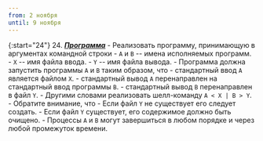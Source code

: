 ```yaml
---
from: 2 ноября
until: 9 ноября
---
```

{:start="24"}
24. [***Программа***](../programs)
    - Реализовать программу, принимающую в аргументах командной строки
        - `A` и `B` -- имена исполняемых программ.
        - `X` -- имя файла ввода.
        - `Y` -- имя файла вывода.
    - Программа должна запустить программы `A` и `B` таким образом, что
        - стандартный ввод `A` является файлом `X`.
        - стандартный вывод `A` перенаправлен на стандартный ввод программы `B`.
        - стандартный вывод `B` перенаправлен в файл `Y`.
    - Другими словами реализовать шелл-команду `A < X | B > Y`.
    - Обратите внимание, что
        - Если файл `Y` не существует его следует создать.
        - Если файл `Y` существует, его содержимое должно быть очищено.
        - Процессы `A` и `B` могут завершиться в любом порядке и через любой промежуток времени.
